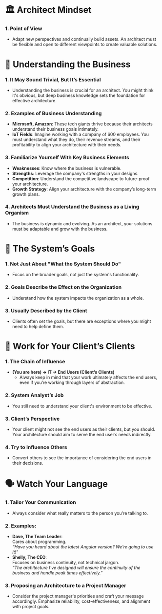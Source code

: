 # 🏛️ Architect Mindset

### 1. **Point of View**  
   - Adapt new perspectives and continually build assets. An architect must be flexible and open to different viewpoints to create valuable solutions.

# 💼 Understanding the Business

### 1. **It May Sound Trivial, But It’s Essential**
   - Understanding the business is crucial for an architect. You might think it's obvious, but deep business knowledge sets the foundation for effective architecture.

### 2. **Examples of Business Understanding**
   - **Microsoft, Amazon**: These tech giants thrive because their architects understand their business goals intimately.
   - **IoT Fields**: Imagine working with a company of 600 employees. You must understand what they do, their revenue streams, and their profitability to align your architecture with their needs.

### 3. **Familiarize Yourself With Key Business Elements**
   - **Weaknesses**: Know where the business is vulnerable.
   - **Strengths**: Leverage the company's strengths in your designs.
   - **Competition**: Understand the competitive landscape to future-proof your architecture.
   - **Growth Strategy**: Align your architecture with the company’s long-term growth plans.

### 4. **Architects Must Understand the Business as a Living Organism**
   - The business is dynamic and evolving. As an architect, your solutions must be adaptable and grow with the business.

# 🎯 The System’s Goals

### 1. **Not Just About "What the System Should Do"**
   - Focus on the broader goals, not just the system's functionality.

### 2. **Goals Describe the Effect on the Organization**
   - Understand how the system impacts the organization as a whole.

### 3. **Usually Described by the Client**
   - Clients often set the goals, but there are exceptions where you might need to help define them.

# 👥 Work for Your Client’s Clients

### 1. **The Chain of Influence**
   - **(You are here) → IT → End Users (Client’s Clients)**  
     - Always keep in mind that your work ultimately affects the end users, even if you’re working through layers of abstraction.

### 2. **System Analyst’s Job**
   - You still need to understand your client's environment to be effective.

### 3. **Client’s Perspective**
   - Your client might not see the end users as their clients, but you should. Your architecture should aim to serve the end user’s needs indirectly.

### 4. **Try to Influence Others**
   - Convert others to see the importance of considering the end users in their decisions.

# 🗣️ Watch Your Language

### 1. **Tailor Your Communication**
   - Always consider what really matters to the person you're talking to.

### 2. **Examples:**
   - **Dave, The Team Leader**:  
     Cares about programming.  
     _“Have you heard about the latest Angular version? We’re going to use it!”_
   - **Shelly, The CEO**:  
     Focuses on business continuity, not technical jargon.  
     _“The architecture I've designed will ensure the continuity of the business and handle peak times effectively.”_

### 3. **Proposing an Architecture to a Project Manager**
   - Consider the project manager's priorities and craft your message accordingly. Emphasize reliability, cost-effectiveness, and alignment with project goals.

